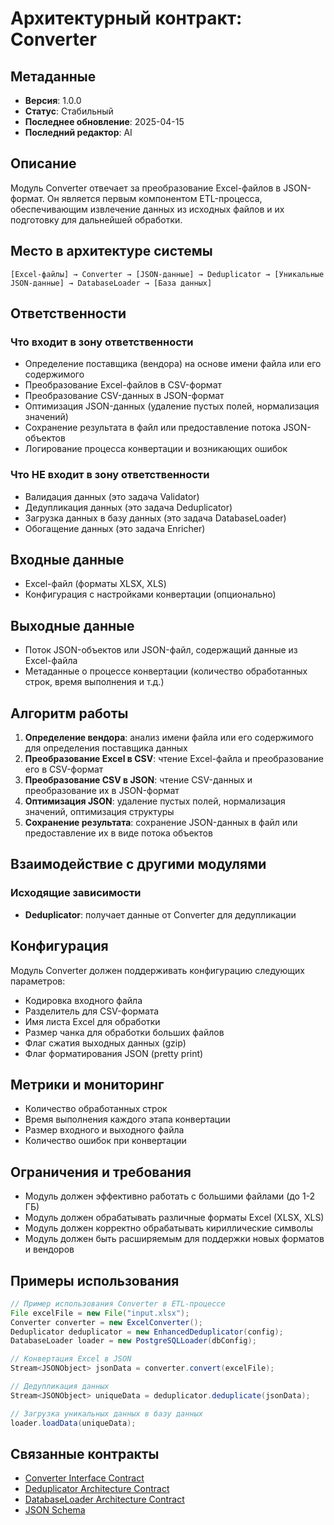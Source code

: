 # Архитектурный контракт: Converter

## Метаданные
- **Версия**: 1.0.0
- **Статус**: Стабильный
- **Последнее обновление**: 2025-04-15
- **Последний редактор**: AI

## Описание
Модуль Converter отвечает за преобразование Excel-файлов в JSON-формат. Он является первым компонентом ETL-процесса, обеспечивающим извлечение данных из исходных файлов и их подготовку для дальнейшей обработки.

## Место в архитектуре системы

```
[Excel-файлы] → Converter → [JSON-данные] → Deduplicator → [Уникальные JSON-данные] → DatabaseLoader → [База данных]
```

## Ответственности

### Что входит в зону ответственности
- Определение поставщика (вендора) на основе имени файла или его содержимого
- Преобразование Excel-файлов в CSV-формат
- Преобразование CSV-данных в JSON-формат
- Оптимизация JSON-данных (удаление пустых полей, нормализация значений)
- Сохранение результата в файл или предоставление потока JSON-объектов
- Логирование процесса конвертации и возникающих ошибок

### Что НЕ входит в зону ответственности
- Валидация данных (это задача Validator)
- Дедупликация данных (это задача Deduplicator)
- Загрузка данных в базу данных (это задача DatabaseLoader)
- Обогащение данных (это задача Enricher)

## Входные данные
- Excel-файл (форматы XLSX, XLS)
- Конфигурация с настройками конвертации (опционально)

## Выходные данные
- Поток JSON-объектов или JSON-файл, содержащий данные из Excel-файла
- Метаданные о процессе конвертации (количество обработанных строк, время выполнения и т.д.)

## Алгоритм работы
1. **Определение вендора**: анализ имени файла или его содержимого для определения поставщика данных
2. **Преобразование Excel в CSV**: чтение Excel-файла и преобразование его в CSV-формат
3. **Преобразование CSV в JSON**: чтение CSV-данных и преобразование их в JSON-формат
4. **Оптимизация JSON**: удаление пустых полей, нормализация значений, оптимизация структуры
5. **Сохранение результата**: сохранение JSON-данных в файл или предоставление их в виде потока объектов

## Взаимодействие с другими модулями

### Исходящие зависимости
- **Deduplicator**: получает данные от Converter для дедупликации

## Конфигурация
Модуль Converter должен поддерживать конфигурацию следующих параметров:
- Кодировка входного файла
- Разделитель для CSV-формата
- Имя листа Excel для обработки
- Размер чанка для обработки больших файлов
- Флаг сжатия выходных данных (gzip)
- Флаг форматирования JSON (pretty print)

## Метрики и мониторинг
- Количество обработанных строк
- Время выполнения каждого этапа конвертации
- Размер входного и выходного файла
- Количество ошибок при конвертации

## Ограничения и требования
- Модуль должен эффективно работать с большими файлами (до 1-2 ГБ)
- Модуль должен обрабатывать различные форматы Excel (XLSX, XLS)
- Модуль должен корректно обрабатывать кириллические символы
- Модуль должен быть расширяемым для поддержки новых форматов и вендоров

## Примеры использования

```java
// Пример использования Converter в ETL-процессе
File excelFile = new File("input.xlsx");
Converter converter = new ExcelConverter();
Deduplicator deduplicator = new EnhancedDeduplicator(config);
DatabaseLoader loader = new PostgreSQLLoader(dbConfig);

// Конвертация Excel в JSON
Stream<JSONObject> jsonData = converter.convert(excelFile);

// Дедупликация данных
Stream<JSONObject> uniqueData = deduplicator.deduplicate(jsonData);

// Загрузка уникальных данных в базу данных
loader.loadData(uniqueData);
```

## Связанные контракты
- [Converter Interface Contract](./interfaces/converter/contract.md)
- [Deduplicator Architecture Contract](./Deduplicator-Architecture-Contract.md)
- [DatabaseLoader Architecture Contract](./DatabaseLoader-Architecture-Contract.md)
- [JSON Schema](./data/json-schema/converter-output-schema.json)
